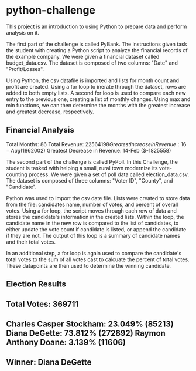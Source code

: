 # python-challenge


This project is an introduction to using Python to prepare data and perform analysis on it.

The first part of the challenge is called PyBank. The instructions given task the student with creating a Python script to analyze the financial records of the example company. We were given a financial dataset called budget_data.csv. The dataset is composed of two columns: "Date" and "Profit/Losses".

Using Python, the csv datafile is imported and lists for month count and profit are created. Using a for loop to inerate through the dataset, rows are added to both empty lists. A second for loop is used to compare each new entry to the previous one, creating a list of monthly changes. Using max and min functions, we can then determine the months with the greatest increase and greatest decrease, respectively.


Financial Analysis
------------------------------
Total Months: 86
Total Revenue: $22564198
Greatest Increase in Revenue: 16-Aug ($1862002)
Greatest Decrease in Revenue: 14-Feb ($-1825558)




The second part of the challenge is called PyPoll. In this Challenge, the student is tasked with helping a small, rural town modernize its vote-counting process. We were given a set of poll data called election_data.csv. The dataset is composed of three columns: "Voter ID", "County", and "Candidate".

Python was used to import the csv date file. Lists were created to store data from the file: candidates name, number of votes, and percent of overall votes. Using a for loop, the script moves through each row of data and stores the candidate's information in the created lists. Within the loop, the candidate name in the new row is compared to the list of candidates, to either update the vote count if candidate is listed, or append the candidate if they are not. The output of this loop is a summary of candidate names and their total votes.

In an additional step, a for loop is again used to compare the candidate's total votes to the sum of all votes cast to calcuate the percent of total votes. These datapoints are then used to determine the winning candidate.

Election Results
---------------------------
Total Votes: 369711
---------------------------
Charles Casper Stockham: 23.049% (85213)
Diana DeGette: 73.812% (272892)
Raymon Anthony Doane: 3.139% (11606)
-------------------------
Winner: Diana DeGette
-------------------------
